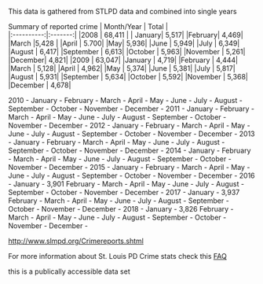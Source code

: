 
This data is gathered from STLPD data and combined into single years

Summary of reported crime
| Month/Year | Total   |  
|:----------:|:-------:|
|2008 | 68,411 |
| January| 5,517|
|February| 4,469|
|March |5,428 |
|April | 5.700|
|May| 5,936|
|June | 5,949|
|July | 6,349|
|August | 6,417|
|September |  6,613|
|October | 5,963|
|November | 5,261|
|December| 4,821|
|2009 | 63,047|
|January | 4,719|
|February | 4,444|
|March | 5,128|
|April | 4,962|
|May | 5,374|
|June | 5,381|
|July | 5,817|
|August | 5,931|
|September | 5,634|
|October | 5,592|
|November | 5,368|
|December | 4,678|

2010 -
     January   -
     February  -
     March     -
     April     -
     May       -
     June      -
     July      -
     August    -
     September -
     October   -
     November  -
     December  -
2011 -
     January   -
     February  -
     March     -
     April     -
     May       -
     June      -
     July      -
     August    -
     September -
     October   -
     November  -
     December  -
2012 -
     January   -
     February  -
     March     -
     April     -
     May       -
     June      -
     July      -
     August    -
     September -
     October   -
     November  -
     December  -
2013 -
     January   -
     February  -
     March     -
     April     -
     May       -
     June      -
     July      -
     August    -
     September -
     October   -
     November  -
     December  -
2014 -
     January   -
     February  -
     March     -
     April     -
     May       -
     June      -
     July      -
     August    -
     September -
     October   -
     November  -
     December  -
2015 - 
     January   -
     February  -
     March     -
     April     -
     May       -
     June      -
     July      -
     August    -
     September -
     October   -
     November  -
     December  -
2016 - 
     January   - 3,901
     February  -
     March     -
     April     -
     May       -
     June      -
     July      -
     August    -
     September -
     October   -
     November  -
     December  -
2017 - 
     January   - 3,937
     February  -
     March     -
     April     -
     May       -
     June      -
     July      -
     August    -
     September -
     October   -
     November  -
     December  -
2018 - 
     January   - 3,826
     February  -
     March     -
     April     -
     May       -
     June      -
     July      -
     August    -
     September -
     October   -
     November  -
     December  -

http://www.slmpd.org/Crimereports.shtml

For more information about St. Louis PD Crime stats check this [FAQ](http://www.slmpd.org/Crime/CrimeDataFrequentlyAskedQuestions.pdf)

this is a publically accessible data set 

